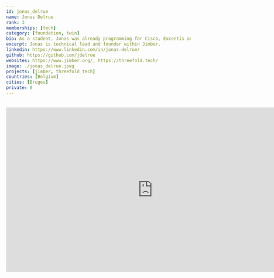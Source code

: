 ```yaml
---
id: jonas_delrue
name: Jonas Delrue
rank: 3
memberships: [tech]
category: [foundation, twin]
bio: As a student, Jonas was already programming for Cisco, Excentis and other IT firms. During his professional career, Jonas had various positions from developer over team leader to CTO of Artilium, leading a team of 40 developers and testers. Right now Jonas is technical lead and founder within Jimber.
excerpt: Jonas is technical lead and founder within Jimber.
linkedin: https://www.linkedin.com/in/jonas-delrue/
github: https://github.com/jdelrue
websites: https://www.jimber.org/, https://threefold.tech/
image: ./jonas_delrue.jpeg
projects: [jimber, threefold_tech]
countries: [Belgium]
cities: [Bruges]
private: 0
---
```


<BR>
<div class="aspect-w-16 aspect-h-9">
<iframe src="https://player.vimeo.com/video/413268925" width="800" height="450" frameborder="0" allow="autoplay; fullscreen" allowfullscreen></iframe>
</div>
<BR>
